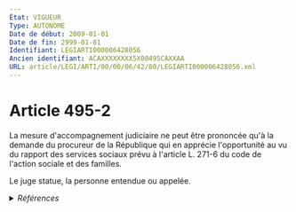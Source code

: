 ```yaml
---
État: VIGUEUR
Type: AUTONOME
Date de début: 2009-01-01
Date de fin: 2999-01-01
Identifiant: LEGIARTI000006428056
Ancien identifiant: ACAXXXXXXXX5X00495CAXXAA
URL: article/LEGI/ARTI/00/00/06/42/80/LEGIARTI000006428056.xml
---
```


<h1>Article 495-2</h1>

La mesure d'accompagnement judiciaire ne peut être prononcée qu'à la demande du
procureur de la République qui en apprécie l'opportunité au vu du rapport des
services sociaux prévu à l'article L. 271-6 du code de l'action sociale et des
familles.<br />

Le juge statue, la personne entendue ou appelée.


<details>
  <summary><em>Références</em></summary>

  <h2>Articles faisant référence à l'article</h2>
  
  <ul>
    <li>
      <a href="https://legal.tricoteuses.fr//redirection/LEGIARTI000027572803?vers=git&vers=legifrance">Code de l'action sociale et des familles - article L271-6 AUTONOME VIGUEUR, en vigueur depuis le 2015-03-22</a> CITATION cible
    </li>
    <li>
      <a href="https://legal.tricoteuses.fr//redirection/LEGIARTI000006284898?vers=git&vers=legifrance">LOI n° 2007-308 du 5 mars 2007 portant réforme de la protection juridique des majeurs - article 7 ENTIEREMENT_MODIF</a> CREATION cible
    </li>
    <li>
      <a href="https://legal.tricoteuses.fr//redirection/LEGIARTI000006797362?vers=git&vers=legifrance">Code de l'action sociale et des familles - article L271-6 AUTONOME MODIFIE, en vigueur du 2009-01-01 au 2015-03-22</a> CITATION cible
    </li>
  </ul>
  
  <h2>Références faites par l'article</h2>
  
  <ul>
    <li>
      CODIFICATION source Loi 1803-03-14
    </li>
    <li>
      2007-03-05 CREATION source <a href="https://legal.tricoteuses.fr//redirection/LEGIARTI000006284898?vers=git&vers=legifrance">LOI n° 2007-308 du 5 mars 2007 portant réforme de la protection juridique des majeurs - article 7 ENTIEREMENT_MODIF</a>
    </li>
    <li>
      2999-01-01 CITATION source <a href="https://legal.tricoteuses.fr//redirection/LEGIARTI000006797362?vers=git&vers=legifrance">Code de l'action sociale et des familles - article L271-6 AUTONOME MODIFIE, en vigueur du 2009-01-01 au 2015-03-22</a>
    </li>
  </ul>
</details>
